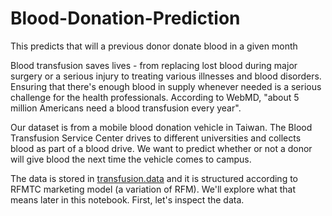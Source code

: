 # Blood-Donation-Prediction
This predicts that will a previous donor donate blood in a given month 


Blood transfusion saves lives - from replacing lost blood during major surgery or a serious injury to treating various illnesses and blood disorders. Ensuring that there's enough blood in supply whenever needed is a serious challenge for the health professionals. According to WebMD, "about 5 million Americans need a blood transfusion every year".

Our dataset is from a mobile blood donation vehicle in Taiwan. The Blood Transfusion Service Center drives to different universities and collects blood as part of a blood drive. We want to predict whether or not a donor will give blood the next time the vehicle comes to campus.

The data is stored in [transfusion.data](https://github.com/vineetdsat/Blood-Donation-Prediction/blob/main/transfusion.data) and it is structured according to RFMTC marketing model (a variation of RFM). We'll explore what that means later in this notebook. First, let's inspect the data.
